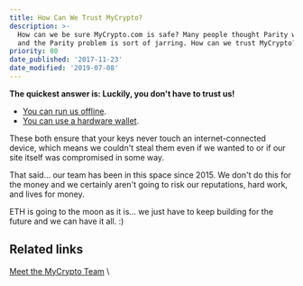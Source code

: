 ```yaml
---
title: How Can We Trust MyCrypto?
description: >-
  How can we be sure MyCrypto.com is safe? Many people thought Parity was safe
  and the Parity problem is sort of jarring. How can we trust MyCrypto?
priority: 80
date_published: '2017-11-23'
date_modified: '2019-07-08'
---
```


**The quickest answer is: Luckily, you don't have to trust us!**

* [You can run us offline](/how-to/offline/how-to-run-mycrypto-offline-and-locally).
* [You can use a hardware wallet](/staying-safe/hardware-wallet-recommendations).

These both ensure that your keys never touch an internet-connected device, which means we couldn't steal them even if we wanted to or if our site itself was compromised in some way.

That said... our team has been in this space since 2015. We don't do this for the money and we certainly aren't going to risk our reputations, hard work, and lives for money.

ETH is going to the moon as it is... we just have to keep building for the future and we can have it all. :)

## Related links

[Meet the MyCrypto Team](https://about.mycrypto.com/)
\